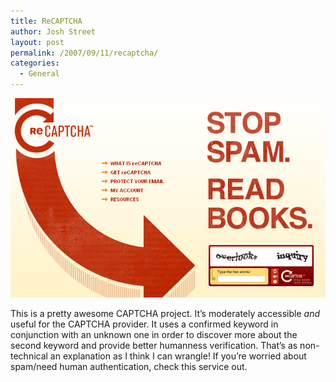```yaml
---
title: ReCAPTCHA
author: Josh Street
layout: post
permalink: /2007/09/11/recaptcha/
categories:
  - General
---
```

<p><a href="http://recaptcha.net/"><img src="/blog/wp-content/2007/09/recaptcha.png" title="ReCAPTCHA project" alt="ReCAPTCHA project" /></a></p>
<p>This is a pretty awesome CAPTCHA project. It&#8217;s moderately accessible <em>and</em> useful for the CAPTCHA provider. It uses a confirmed keyword in conjunction with an unknown one in order to discover more about the second keyword and provide better humanness verification. That&#8217;s as non-technical an explanation as I think I can wrangle! If you&#8217;re worried about spam/need human authentication, check this service out.</p>
